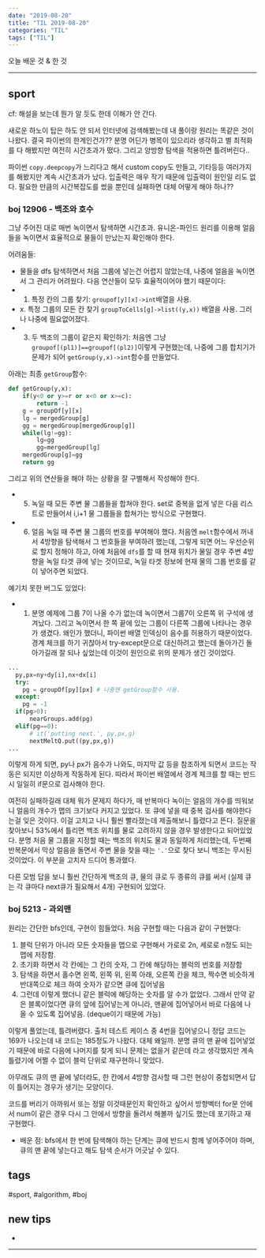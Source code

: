 ```yaml
---
date: "2019-08-20"
title: "TIL 2019-08-20"
categories: "TIL"
tags: ["TIL"]
---
```


오늘 배운 것 & 한 것

----------

## sport

cf: 해설을 보는데 뭔가 알 듯도 한데 이해가 안 간다.

새로운 하노이 탑은 하도 안 되서 인터넷에 검색해봤는데 내 풀이랑 원리는 똑같은 것이 나왔다.
결국 파이썬의 한계인건가?? 분명 어딘가 병목이 있으리라 생각하고 별 최적화를 다 해봤지만 여전히 시간초과가 떴다. 그리고 양방향 탐색을 적용하면 틀려버린다..

파이썬 `copy.deepcopy`가 느리다고 해서 custom copy도 만들고, 기타등등 여러가지를 해봤지만 계속 시간초과가 났다. 입출력은 매우 작기 때문에 입출력이 원인일 리도 없다. 필요한 만큼의 시간복잡도를 썼을 뿐인데 실패하면 대체 어떻게 해야 하나??

### boj 12906 - 백조와 호수

그냥 주어진 대로 매번 녹이면서 탐색하면 시간초과. 유니온-파인드 원리를 이용해 얼음들을 녹이면서 효율적으로 물들이 만났는지 확인해야 한다.

어려움들:

- 물들을 dfs 탐색하면서 처음 그룹에 넣는건 어렵지 않았는데, 나중에 얼음을 녹이면서 그 관리가 어려웠다. 다음 연산들이 모두 효율적이어야 했기 때문이다:
- 1. 특정 칸의 그룹 찾기: `groupof[y][x]->int`배열을 사용.
- x. 특정 그룹의 모든 칸 찾기 `groupToCells[g]->list((y,x))` 배열을 사용. 그러나 나중에 필요없어졌다.
- 3. 두 백조의 그룹이 같은지 확인하기: 처음엔 그냥 `groupof[(pl1)]==groupof[(pl2)]`이렇게 구현했는데, 나중에 그룹 합치기가 문제가 되어 `getGroup(y,x)->int`함수를 만들었다.

아래는 최종 `getGroup`함수:

```py
def getGroup(y,x):
    if(y<0 or y>=r or x<0 or x>=c):
        return -1
    g = groupOf[y][x]
    lg = mergedGroup[g]
    gg = mergedGroup[mergedGroup[g]]
    while(lg!=gg):
        lg=gg
        gg=mergedGroup[lg]
    mergedGroup[g]=gg
    return gg
```

그리고 위의 연산들을 해야 하는 상황을 잘 구별해서 작성해야 한다.

- 5. 녹일 때 모든 주변 물 그룹들을 합쳐야 한다. set로 중복을 없게 넣은 다음 리스트로 만들어서 i,i+1 물 그룹들을 합쳐가는 방식으로 구현했다.
- 6. 얼음 녹일 때 주변 물 그룹의 번호를 부여해야 했다. 처음엔 `melt`함수에서 꺼내서 4방향을 탐색해서 그 번호들을 부여하려 했는데, 그렇게 되면 어느 우선순위로 할지 정해야 하고, 아예 처음에 `dfs`를 할 때 현재 위치가 물일 경우 주변 4방향을 녹일 타겟 큐에 넣는 것이므로, 녹일 타겟 정보에 현재 물의 그룹 번호를 같이 넣어주면 되었다.

예기치 못한 버그도 있었다:

- 1. 분명 예제에 그룹 7이 나올 수가 없는데 녹이면서 그룹7이 오른쪽 위 구석에 생겨났다. 그리고 녹이면서 한 쪽 끝에 있는 그룹이 다른쪽 그룹에 나타나는 경우가 생겼다. 왜인가 했더니, 파이썬 배열 인덱싱이 음수를 허용하기 때문이었다. 경계 체크를 하기 귀찮아서 try-except문으로 대신하려고 했는데 돌아가긴 돌아가길래 잘 되나 싶었는데 이것이 원인으로 위의 문제가 생긴 것이었다.

```py
...
  py,px=ny+dy[i],nx+dx[i]
  try:
    pg = groupOf[py][px] # 나중엔 getGroup함수 사용.
  except:
    pg = -1
  if(pg>0):
      nearGroups.add(pg)
  elif(pg==0):
      # it('putting next.', py,px,g)
      nextMeltQ.put((py,px,g))
...
```

이렇게 하게 되면, py나 px가 음수가 나와도, 마지막 값 등을 참조하게 되면서 코드는 작동은 되지만 이상하게 작동하게 된다. 따라서 파이썬 배열에서 경계 체크를 할 때는 반드시 일일히 if문으로 검사해야 한다.

여전히 실패하길래 대체 뭐가 문제지 하다가, 매 반복마다 녹이는 얼음의 개수를 띄워보니 얼음의 개수가 맵의 크기보다 커지고 있었다. 또 큐에 넣을 때 중복 검사를 해야한다는걸 잊은 것이다. 이걸 고치고 나니 훨씬 빨라졌는데 제출해보니 틀렸다고 뜬다. 질문을 찾아보니 53%에서 틀리면 백조 위치를 물로 고려하지 않을 경우 발생한다고 되어있었다. 분명 처음 물 그룹을 지정할 때는 백조의 위치도 물과 동일하게 처리했는데, 두번째 반복문에서 막상 얼음을 돌면서 주변 물을 찾을 때는 `'.'`으로 찾다 보니 백조는 무시된 것이었다. 이 부분을 고치자 드디어 통과했다.

다른 모범 답을 보니 훨씬 간단하게 백조의 큐, 물의 큐로 두 종류의 큐를 써서 (실제 큐는 각 큐마다 next큐가 필요해서 4개) 구현되어 있었다.

### boj 5213 - 과외맨

원리는 간단한 bfs인데, 구현이 힘들었다.
처음 구현할 때는 다음과 같이 구현했다:

1. 블럭 단위가 아니라 모든 숫자들을 맵으로 구현해서 가로로 2n, 세로로 n정도 되는 맵에 저장함.
1. 초기화 하면서 각 칸에는 그 칸의 숫자, 그 칸에 해당하는 블럭의 번호를 저장함
1. 탐색을 하면서 홀수면 왼쪽, 왼쪽 위, 왼쪽 아래, 오른쪽 칸을 체크, 짝수면 비슷하게 반대쪽으로 체크 하여 숫자가 같으면 큐에 집어넣음
1. 그런데 이렇게 했더니 같은 블럭에 해당하는 숫자를 알 수가 없었다. 그래서 만약 같은 블록이었다면 큐의 앞에 집어넣는게 아니라, 맨끝에 집어넣어서 바로 다음에 나올 수 있도록 집어넣음. (deque이기 때문에 가능)

이렇게 풀었는데, 틀려버렸다. 출처 테스트 케이스 중 4번을 집어넣으니 정답 코드는 169가 나오는데 내 코드는 185정도가 나왔다. 대체 왜일까. 분명 큐의 맨 끝에 집어넣었기 때문에 바로 다음에 나머지를 찾게 되니 문제는 없을거 같은데 라고 생각했지만 계속 틀렸기에 어쩔 수 없이 블럭 단위로 재구현하니 맞았다.

아무래도 큐의 맨 끝에 넣더라도, 한 칸에서 4방향 검사할 때 그런 현상이 중첩되면서 답이 틀어지는 경우가 생기는 모양이다.

코드를 버리기 아까워서 또는 정말 이것때문인지 확인하고 싶어서 방향벡터 for문 안에서 num이 같은 경우 다시 그 안에서 방향을 돌려서 해볼까 싶기도 했는데 포기하고 재구현했다.

- 배운 점: bfs에서 한 번에 탐색해야 하는 단계는 큐에 반드시 함께 넣어주어야 하며, 큐의 맨 끝에 넣는다고 해도 탐색 순서가 어긋날 수 있다.

## tags

\#sport, #algorithm, #boj

## new tips

-

<!---->



----------
